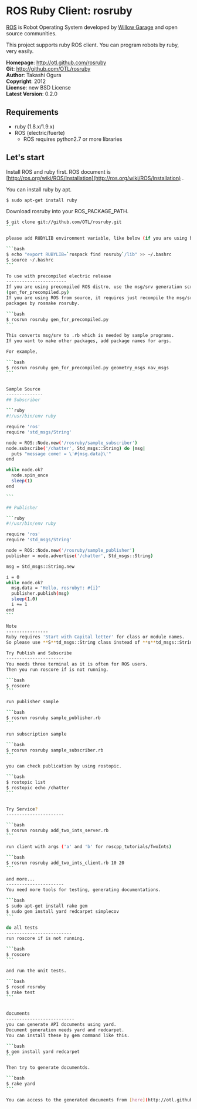 ROS Ruby Client: rosruby
=======
[ROS](http://ros.org) is Robot Operating System developed by [Willow Garage](http://www.willowgarage.com/) and open source communities.

This project supports ruby ROS client. You can program robots by ruby, very easily.

**Homepage**:     http://otl.github.com/rosruby   
**Git**:          http://github.com/OTL/rosruby   
**Author**:       Takashi Ogura   
**Copyright**:    2012   
**License**:      new BSD License   
**Latest Version**: 0.2.0   

Requirements
----------
- ruby (1.8.x/1.9.x)
- ROS (electric/fuerte)
  - ROS requires python2.7 or more libraries


Let's start
---------------
Install ROS and ruby first. ROS document is [http://ros.org/wiki/ROS/Installation](http://ros.org/wiki/ROS/Installation) .

You can install ruby by apt.

```bash
$ sudo apt-get install ruby
```

Download rosruby into your ROS_PACKAGE_PATH.

````bash
$ git clone git://github.com/OTL/rosruby.git
```

please add RUBYLIB environment variable, like below (if you are using bash).

```bash
$ echo "export RUBYLIB=`rospack find rosruby`/lib" >> ~/.bashrc
$ source ~/.bashrc
```

To use with precompiled electric release
-----------------------
If you are using precompiled ROS distro, use the msg/srv generation script
(gen_for_precompiled.py)
If you are using ROS from source, it requires just recompile the msg/srv
packages by rosmake rosruby.

```bash
$ rosrun rosruby gen_for_precompiled.py
```

This converts msg/srv to .rb which is needed by sample programs.
If you want to make other packages, add package names for args.

For example,

```bash
$ rosrun rosruby gen_for_precompiled.py geometry_msgs nav_msgs
```


Sample Source
--------------
## Subscriber

```ruby
#!/usr/bin/env ruby

require 'ros'
require 'std_msgs/String'

node = ROS::Node.new('/rosruby/sample_subscriber')
node.subscribe('/chatter', Std_msgs::String) do |msg|
  puts "message come! = \'#{msg.data}\'"
end

while node.ok?
  node.spin_once
  sleep(1)
end

```

## Publisher

```ruby
#!/usr/bin/env ruby

require 'ros'
require 'std_msgs/String'

node = ROS::Node.new('/rosruby/sample_publisher')
publisher = node.advertise('/chatter', Std_msgs::String)

msg = Std_msgs::String.new

i = 0
while node.ok?
  msg.data = "Hello, rosruby!: #{i}"
  publisher.publish(msg)
  sleep(1.0)
  i += 1
end
```

Note
----------------
Ruby requires 'Start with Capital letter' for class or module names.
So please use **S**td_msgs::String class instead of **s**td_msgs::String.

Try Publish and Subscribe
----------------------
You needs three terminal as it is often for ROS users.
Then you run roscore if is not running.

```bash
$ roscore
```

run publisher sample

```bash
$ rosrun rosruby sample_publisher.rb
```

run subscription sample

```bash
$ rosrun rosruby sample_subscriber.rb
```

you can check publication by using rostopic.

```bash
$ rostopic list
$ rostopic echo /chatter
```


Try Service?
----------------------

```bash
$ rosrun rosruby add_two_ints_server.rb
```

run client with args ('a' and 'b' for roscpp_tutorials/TwoInts)

```bash
$ rosrun rosruby add_two_ints_client.rb 10 20
```

and more...
----------------------
You need more tools for testing, generating documentations.

```bash
$ sudo apt-get install rake gem
$ sudo gem install yard redcarpet simplecov
```

do all tests
-------------------------
run roscore if is not running.

```bash
$ roscore
```

and run the unit tests.

```bash
$ roscd rosruby
$ rake test
```


documents
--------------------------
you can generate API documents using yard.
Document generation needs yard and redcarpet.
You can install these by gem command like this.

```bash
$ gem install yard redcarpet
```

Then try to generate documentds.

```bash
$ rake yard
```

You can access to the generated documents from [here](http://otl.github.com/rosruby/doc/).
